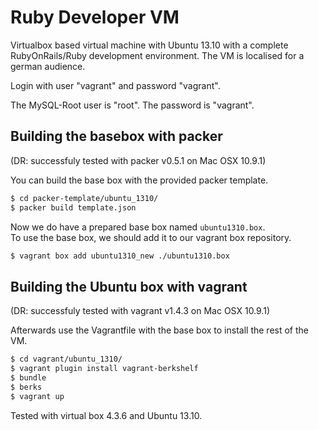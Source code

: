 Ruby Developer VM
=================

Virtualbox based virtual machine with Ubuntu 13.10 with a complete RubyOnRails/Ruby development environment.
The VM is localised for a german audience.

Login with user "vagrant" and password "vagrant".

The MySQL-Root user is "root". The password is "vagrant".


Building the basebox with packer
--------------------------------
(DR: successfuly tested with packer v0.5.1 on Mac OSX 10.9.1)

You can build the base box with the provided packer template.
```bash
$ cd packer-template/ubuntu_1310/
$ packer build template.json 
```

Now we do have a prepared base box named `ubuntu1310.box`.  
To use the base box, we should add it to our vagrant box repository.
```bash
$ vagrant box add ubuntu1310_new ./ubuntu1310.box
```


Building the Ubuntu box with vagrant
------------------------------------
(DR: successfuly tested with vagrant v1.4.3 on Mac OSX 10.9.1)

Afterwards use the Vagrantfile with the base box to install the rest of the VM.

```bash
$ cd vagrant/ubuntu_1310/
$ vagrant plugin install vagrant-berkshelf
$ bundle
$ berks
$ vagrant up
```

Tested with virtual box 4.3.6 and Ubuntu 13.10.
